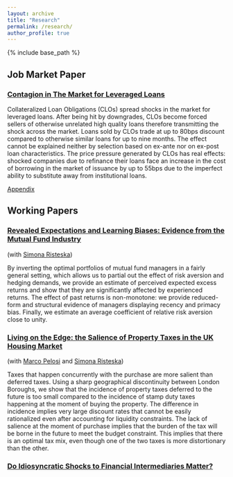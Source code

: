 ```yaml
---
layout: archive
title: "Research"
permalink: /research/
author_profile: true
---
```

{% include base_path %}
## Job Market Paper
### [Contagion in The Market for Leveraged Loans](https://francesconicolai.github.io/files/papers/CLO.pdf)

Collateralized Loan Obligations (CLOs) spread shocks in the market for leveraged loans. After being hit by downgrades, CLOs become forced sellers of otherwise unrelated high quality loans therefore transmitting the shock across the market. Loans sold by CLOs trade at up to 80bps discount compared to otherwise similar loans for up to nine months. The effect cannot be explained neither by selection based on ex-ante nor on ex-post loan characteristics. The price pressure generated by CLOs has real effects: shocked companies due to refinance their loans face an increase in the cost of borrowing in the market of issuance by up to 55bps due to the imperfect ability to substitute away from institutional loans.

[Appendix](https://francesconicolai.github.io/files/papers/CLOApp.pdf)

## Working Papers
### [Revealed Expectations and Learning Biases: Evidence from the Mutual Fund Industry](https://papers.ssrn.com/sol3/papers.cfm?abstract_id=3301279)

(with [Simona Risteska](https://risteskasimona.github.io)) 

By inverting the optimal portfolios of mutual fund managers in a fairly general setting, which allows us to partial out the effect of risk aversion and hedging demands, we provide an estimate of perceived expected excess returns and show that they are significantly affected by experienced returns. The effect of past returns is non-monotone: we provide reduced-form and structural evidence of managers displaying recency and primacy bias. Finally, we estimate an average coefficient of relative risk aversion close to unity.

### [Living on the Edge: the Salience of Property Taxes in the UK Housing Market](https://papers.ssrn.com/sol3/papers.cfm?abstract_id=3381519)

(with [Marco Pelosi](https://marcopelosi.github.io/) and [Simona Risteska](https://risteskasimona.github.io)) 

Taxes that happen concurrently with the purchase are more salient than deferred taxes. Using a sharp geographical discontinuity between London Boroughs, we show that the incidence of property taxes deferred to the future is too small compared to the incidence of stamp duty taxes happening at the moment of buying the property. The difference in incidence implies very large discount rates that cannot be easily rationalized even after accounting for liquidity constraints. The lack of salience at the moment of purchase implies that the burden of the tax will be borne in the future to meet the budget constraint. This implies that there is an optimal tax mix, even though one of the two taxes is more distortionary than the other.

### [Do Idiosyncratic Shocks to Financial Intermediaries Matter?](https://francesconicolai.github.io)
